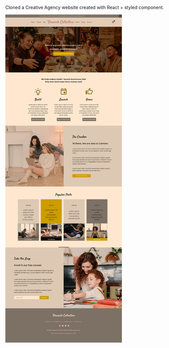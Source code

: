 Cloned a Creative Agency website created with React + styled component.

![Screenshot of the site](./screenshots/15.business-website-800.png)

